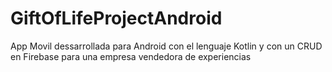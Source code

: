 # GiftOfLifeProjectAndroid
App Movil dessarrollada para Android con el lenguaje Kotlin y con un CRUD en Firebase para una empresa vendedora de experiencias
